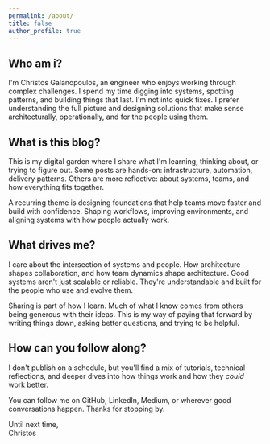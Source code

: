 ```yaml
---
permalink: /about/
title: false
author_profile: true
---
```


## Who am i?

I'm Christos Galanopoulos, an engineer who enjoys working through complex challenges. I spend my time digging into systems, spotting patterns, and building things that last. I'm not into quick fixes. I prefer understanding the full picture and designing solutions that make sense architecturally, operationally, and for the people using them.

## What is this blog?

This is my digital garden where I share what I'm learning, thinking about, or trying to figure out. Some posts are hands-on: infrastructure, automation, delivery patterns. Others are more reflective: about systems, teams, and how everything fits together.

A recurring theme is designing foundations that help teams move faster and build with confidence. Shaping workflows, improving environments, and aligning systems with how people actually work.

## What drives me?

I care about the intersection of systems and people. How architecture shapes collaboration, and how team dynamics shape architecture. Good systems aren't just scalable or reliable. They're understandable and built for the people who use and evolve them.

Sharing is part of how I learn. Much of what I know comes from others being generous with their ideas. This is my way of paying that forward by writing things down, asking better questions, and trying to be helpful.

## How can you follow along?

I don't publish on a schedule, but you'll find a mix of tutorials, technical reflections, and deeper dives into how things work and how they *could* work better.

You can follow me on GitHub, LinkedIn, Medium, or wherever good conversations happen. Thanks for stopping by.

Until next time,<br>
Christos
